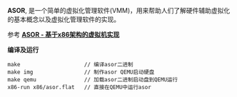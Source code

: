 **ASOR**, 是一个简单的虚拟化管理软件(VMM)，用来帮助人们了解硬件辅助虚拟化的基本概念以及虚拟化管理软件的实现。

参考  [**ASOR - 基于x86架构的虚拟机实现**](https://calinyara.github.io/asor/2019/08/05/asor-hypervisor.html)

**编译及运行**

```
make                    // 编译asor二进制
make img                // 制作asor QEMU启动硬盘
make qemu               // 加载asor二进制启动盘到QEMU运行
x86-run x86/asor.flat   // 直接在QEMU中运行asor
```
